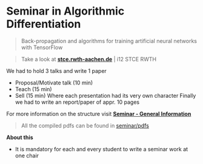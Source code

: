 # Seminar in Algorithmic Differentiation
> Back-propagation and algorithms for training artificial neural networks with TensorFlow

> Take a look at <a href="https://www.stce.rwth-aachen.de/teaching/winter-semester-2020-21/algorithmic-differentiation-seminar" target="_blank">**stce.rwth-aachen.de**</a> | i12 STCE RWTH

We had to hold 3 talks and write 1 paper
- Proposal/Motivate talk (10 min)
- Teach (15 min)
- Sell (15 min)
Where each presentation had its very own character
Finally we had to write an report/paper of appr. 10 pages

For more information on the structure visit <a href="https://www.stce.rwth-aachen.de/teaching/seminars-1/seminars" target="_blank">**Seminar - General Information**</a>

> All the compiled pdfs can be found in [seminar/pdfs](pdfs/)

**About this**
- It is mandatory for each and every student to write a seminar work at one chair
